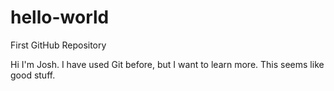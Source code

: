 # hello-world
First GitHub Repository

Hi I'm Josh. I have used Git before, but I want to learn more. This seems like good stuff.
